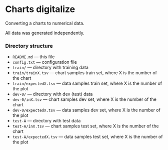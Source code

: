 # Charts digitalize
Converting a charts to numerical data.

All data was generated independently.

### Directory structure
* `README.md` — this file
* `config.txt` — configuration file
* `train/` — directory with training data
* `train/trainX.tsv` — chart samples train set, where X is the number of the chart
* `train/expectedX.tsv` — data samples train set, where X is the number of the plot
* `dev-0/` — directory with dev (test) data
* `dev-0/inX.tsv` — chart samples dev set, where X is the number of the chart
* `dev-0/expectedX.tsv` — data samples dev set, where X is the number of the plot
* `test-A` — directory with test data
* `test-A/inX.tsv` — chart samples test set, where X is the number of the chart
* `test-A/expectedX.tsv` — data samples test set, where X is the number of the plot